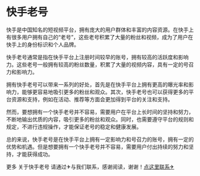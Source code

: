 # 快手老号

快手是中国知名的短视频平台，拥有庞大的用户群体和丰富的内容资源。在快手上有很多用户拥有自己的“老号”，这些老号积累了大量的粉丝和视频，成为了用户在快手上的身份标识和个人品牌。

快手老号通常是指在快手平台上注册时间较早的账号，拥有较高的活跃度和影响力。这些老号一般拥有较高的粉丝数量，积累了大量的视频内容，具有一定的号召力和影响力。

拥有快手老号可以带来一系列的好处，首先是在快手平台上拥有更高的曝光率和影响力，能够更容易地吸引更多的粉丝和观众。其次，快手老号也可以获得更多的平台资源和支持，例如在活动、推荐等方面会更加得到平台的关注和支持。

然而，要想拥有一个快手老号并不容易，需要用户在平台上长时间的坚持和努力，不断地输出优质的内容，吸引更多的粉丝和观众。同时，也需要遵守平台的规则和规定，不进行违规操作，才能保证老号的稳定和健康发展。

总的来说，快手老号是在快手平台上拥有一定影响力和号召力的账号，拥有一定的优势和机遇。但是想要拥有一个快手老号并不容易，需要用户付出持续的努力和坚持，才能获得成功。

更多 关于快手老号 请通过✈与我们联系，感谢阅读，谢谢！[点这里联系✈](https://tg.k02.cc)